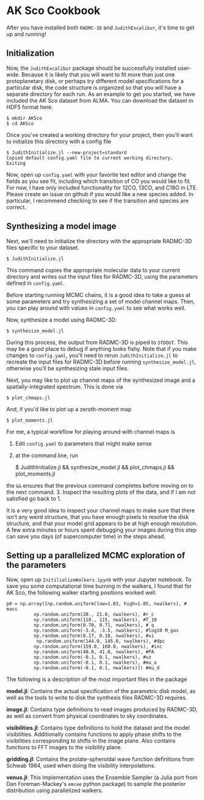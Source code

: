 # AK Sco Cookbook

After you have installed both `RADMC-3D` and `JudithExcalibur`, it's time to get up and running!

## Initialization

Now, the `JudithExcalibur` package should be successfully installed user-wide. Because it is likely that you will want to fit more than just one protoplanetary disk, or perhaps try different model specifications for a particular disk, the code structure is organized so that you will have a separate directory for each run. As an example to get you started, we have included the AK Sco dataset from ALMA. You can download the dataset in HDF5 format here.

    $ mkdir AKSco
    $ cd AKSco

Once you've created a working directory for your project, then you'll want to initialize this directory with a config file

    $ JudithInitialize.jl --new-project=standard
    Copied default config.yaml file to current working directory.
    Exiting

Now, open up `config.yaml` with your favorite text editor and change the fields as you see fit, including which transition of CO you would like to fit. For now, I have only included functionality for 12CO, 13CO, and C18O in LTE. Please create an issue on github if you would like a new species added. In particular, I recommend checking to see if the transition and species are correct.

## Synthesizing a model image

Next, we'll need to initialize the directory with the appropriate RADMC-3D files specific to your dataset.

    $ JudithInitialize.jl

This command copies the appropriate molecular data to your current directory and writes out the input files for RADMC-3D, using the parameters defined in `config.yaml`.

Before starting running MCMC chains, it is a good idea to take a guess at some parameters and try synthesizing a set of model channel maps. Then, you can play around with values in `config.yaml` to see what works well.

Now, synthesize a model using RADMC-3D:

    $ synthesize_model.jl

During this process, the output from RADMC-3D is piped to `STDOUT`. This may be a good place to debug if anything looks fishy. Note that if you make changes to `config.yaml`, you'll need to rerun `JudithInitialize.jl` to recreate the input files for RADMC-3D before running `synthesize_model.jl`, otherwise you'll be synthesizing stale input files.

Next, you may like to plot up channel maps of the synthesized image and a spatially-integrated spectrum. This is done via

    $ plot_chmaps.jl

And, if you'd like to plot up a zeroth-moment map

    $ plot_moments.jl

For me, a typical workflow for playing around with channel maps is

1. Edit `config.yaml` to parameters that might make sense
2. at the command line, run

    $ JudithInitialize.jl && synthesize_model.jl && plot_chmaps.jl && plot_moments.jl

the `&&` ensures that the previous command completes before moving on to the next command.
3. Inspect the resulting plots of the data, and if I am not satisfied go back to 1.

It is a very good idea to inspect your channel maps to make sure that there isn't any weird structure, that you have enough pixels to resolve the disk structure, and that your model grid appears to be at high enough resolution. A few extra minutes or hours spent debugging your images during this step can save you days (of supercomputer time) in the steps ahead.

## Setting up a parallelized MCMC exploration of the parameters

Now, open up `InitilializeWalkers.ipynb` with your Jupyter notebook. To save you some computational time burning in the walkers, I found that for AK Sco, the following walker starting positions worked well.

    p0 = np.array([np.random.uniform(low=1.03, high=1.05, nwalkers), # mass
              np.random.uniform(20., 21.0, nwalkers), #r_c
              np.random.uniform(110., 115, nwalkers), #T_10
              np.random.uniform(0.70, 0.71, nwalkers), # q
              np.random.uniform(-3.4, -3.5, nwalkers), #log10 M_gas
              np.random.uniform(0.17, 0.18, nwalkers), #xi
               np.random.uniform(144.0, 145.0, nwalkers), #dpc
              np.random.uniform(159.0, 160.0, nwalkers), #inc
              np.random.uniform(40.0, 41.0, nwalkers), #PA
              np.random.uniform(-0.1, 0.1, nwalkers), #vz
              np.random.uniform(-0.1, 0.1, nwalkers), #mu_a
              np.random.uniform(-0.1, 0.1, nwalkers)]) #mu_d

The following is a description of the most important files in the package

**model.jl**: Contains the actual specification of the parametric disk model, as well as the tools to write to disk the synthesis files RADMC-3D requires.

**image.jl**: Contains type definitions to read images produced by RADMC-3D, as well as convert from physical coordinates to sky coordinates.

**visibilities.jl**: Contains type definitions to hold the dataset and the model visibilities. Additionally contains functions to apply phase shifts to the visibilities corresponding to shifts in the image plane. Also contains functions to FFT images to the visibility plane.

**gridding.jl**: Contains the prolate-spheroidal wave function definitions from Schwab 1984, used when doing the visibility interpolations.

**venus.jl**: This implementation uses the Ensemble Sampler (a Julia port from Dan Foreman-Mackey's `emcee` python package) to sample the posterior distribution using parallelized walkers.

